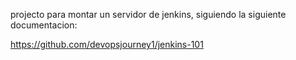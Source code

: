 projecto para montar un servidor de jenkins, siguiendo la siguiente documentacion:

https://github.com/devopsjourney1/jenkins-101

